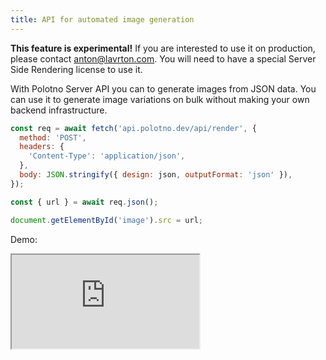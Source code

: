 ```yaml
---
title: API for automated image generation
---
```


**This feature is experimental!** If you are interested to use it on production, please contact anton@lavrton.com.
You will need to have a special Server Side Rendering license to use it.

With Polotno Server API you can to generate images from JSON data. You can use it to generate image variations on bulk without making your own backend infrastructure.

```js
const req = await fetch('api.polotno.dev/api/render', {
  method: 'POST',
  headers: {
    'Content-Type': 'application/json',
  },
  body: JSON.stringify({ design: json, outputFormat: 'json' }),
});

const { url } = await req.json();

document.getElementById('image').src = url;
```

Demo:

<iframe
    src="https://codesandbox.io/embed/github/polotno-project/polotno-site/tree/source/examples/cloud-render?fontsize=11&hidenavigation=1&theme=dark&view=preview"
    style={{
      width: '100%',
      height: '700px',
      border: 0,
      overflow: 'hidden',
    }}
    title="Polotno demo"
    allow="geolocation; microphone; camera; midi; vr; accelerometer; gyroscope; payment; ambient-light-sensor; encrypted-media; usb"
    sandbox="allow-modals allow-forms allow-popups allow-scripts allow-same-origin allow-downloads"
  ></iframe>

